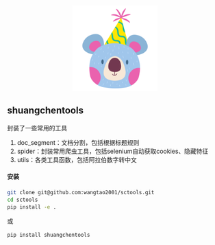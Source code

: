 <p align="center">
<img src="assets/icon.png" width="200"  alt="">
</p>

## shuangchentools

封装了一些常用的工具

1. doc_segment：文档分割，包括根据标题规则
2. spider：封装常用爬虫工具，包括selenium自动获取cookies、隐藏特征
3. utils：各类工具函数，包括阿拉伯数字转中文

#### 安装

```bash
git clone git@github.com:wangtao2001/sctools.git
cd sctools
pip install -e .
```

或

```bash
pip install shuangchentools
```
